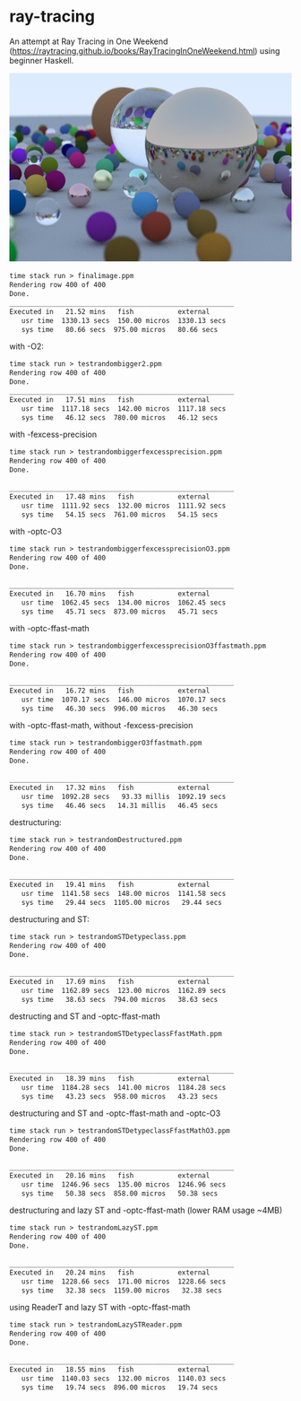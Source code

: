 # ray-tracing
An attempt at Ray Tracing in One Weekend (https://raytracing.github.io/books/RayTracingInOneWeekend.html) using beginner Haskell.

![Final image](./finalimage.png)

    time stack run > finalimage.ppm
    Rendering row 400 of 400
    Done.
    ________________________________________________________
    Executed in   21.52 mins   fish           external
       usr time  1330.13 secs  150.00 micros  1330.13 secs
       sys time   80.66 secs  975.00 micros   80.66 secs

with -O2:

    time stack run > testrandombigger2.ppm
    Rendering row 400 of 400
    Done.
    ________________________________________________________
    Executed in   17.51 mins   fish           external
       usr time  1117.18 secs  142.00 micros  1117.18 secs
       sys time   46.12 secs  780.00 micros   46.12 secs

with -fexcess-precision

    time stack run > testrandombiggerfexcessprecision.ppm
    Rendering row 400 of 400
    Done.

    ________________________________________________________
    Executed in   17.48 mins   fish           external
       usr time  1111.92 secs  132.00 micros  1111.92 secs
       sys time   54.15 secs  761.00 micros   54.15 secs

with -optc-O3

    time stack run > testrandombiggerfexcessprecisionO3.ppm
    Rendering row 400 of 400
    Done.

    ________________________________________________________
    Executed in   16.70 mins   fish           external
       usr time  1062.45 secs  134.00 micros  1062.45 secs
       sys time   45.71 secs  873.00 micros   45.71 secs

with -optc-ffast-math

    time stack run > testrandombiggerfexcessprecisionO3ffastmath.ppm
    Rendering row 400 of 400
    Done.

    ________________________________________________________
    Executed in   16.72 mins   fish           external
       usr time  1070.17 secs  146.00 micros  1070.17 secs
       sys time   46.30 secs  996.00 micros   46.30 secs

with -optc-ffast-math, without -fexcess-precision

    time stack run > testrandombiggerO3ffastmath.ppm
    Rendering row 400 of 400
    Done.

    ________________________________________________________
    Executed in   17.32 mins   fish           external
       usr time  1092.28 secs   93.33 millis  1092.19 secs
       sys time   46.46 secs   14.31 millis   46.45 secs

destructuring:

    time stack run > testrandomDestructured.ppm
    Rendering row 400 of 400
    Done.

    ________________________________________________________
    Executed in   19.41 mins   fish           external
       usr time  1141.58 secs  148.00 micros  1141.58 secs
       sys time   29.44 secs  1105.00 micros   29.44 secs

destructuring and ST:

    time stack run > testrandomSTDetypeclass.ppm
    Rendering row 400 of 400
    Done.

    ________________________________________________________
    Executed in   17.69 mins   fish           external
       usr time  1162.89 secs  123.00 micros  1162.89 secs
       sys time   38.63 secs  794.00 micros   38.63 secs

destructing and ST and -optc-ffast-math

    time stack run > testrandomSTDetypeclassFfastMath.ppm
    Rendering row 400 of 400
    Done.

    ________________________________________________________
    Executed in   18.39 mins   fish           external
       usr time  1184.28 secs  141.00 micros  1184.28 secs
       sys time   43.23 secs  958.00 micros   43.23 secs

destructuring and ST and -optc-ffast-math and -optc-O3

    time stack run > testrandomSTDetypeclassFfastMathO3.ppm
    Rendering row 400 of 400
    Done.

    ________________________________________________________
    Executed in   20.16 mins   fish           external
       usr time  1246.96 secs  135.00 micros  1246.96 secs
       sys time   50.38 secs  858.00 micros   50.38 secs

destructuring and lazy ST and -optc-ffast-math (lower RAM usage ~4MB)

    time stack run > testrandomLazyST.ppm
    Rendering row 400 of 400
    Done.

    ________________________________________________________
    Executed in   20.24 mins   fish           external
       usr time  1228.66 secs  171.00 micros  1228.66 secs
       sys time   32.38 secs  1159.00 micros   32.38 secs

using ReaderT and lazy ST with -optc-ffast-math

    time stack run > testrandomLazySTReader.ppm
    Rendering row 400 of 400
    Done.

    ________________________________________________________
    Executed in   18.55 mins   fish           external
       usr time  1140.03 secs  132.00 micros  1140.03 secs
       sys time   19.74 secs  896.00 micros   19.74 secs
